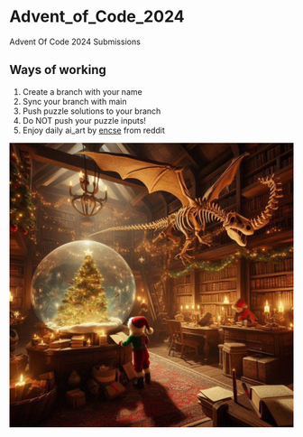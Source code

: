# Advent_of_Code_2024

Advent Of Code 2024 Submissions

## Ways of working

1. Create a branch with your name
2. Sync your branch with main
3. Push puzzle solutions to your branch
4. Do NOT push your puzzle inputs!
5. Enjoy daily ai_art by [encse](https://www.reddit.com/user/encse/) from reddit

![ai_art](./day_1/ai_art_2.webp)